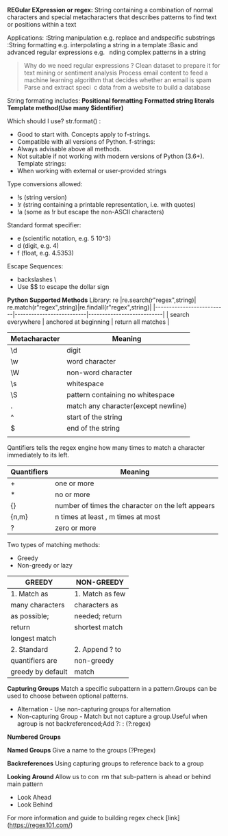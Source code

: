 **REGular EXpression or regex:**
String containing a combination of normal characters and special metacharacters that describes patterns to find text or positions within a text

Applications:
:String manipulation
e.g. replace and andspecific substrings
:String formatting
e.g. interpolating a string in a template
:Basic and advanced regular expressions
e.g.  nding complex patterns in a string

> Why do we need regular expressions ?
Clean dataset to prepare it for text mining or sentiment analysis
Process email content to feed a machine learning algorithm that decides whether an email is spam
Parse and extract speci c data from a website to build a database

String formating includes:
**Positional formatting**
**Formatted string literals**
**Template method(Use many $identifier)**

Which should I use?
str.format() :
* Good to start with. Concepts apply to f-strings.
* Compatible with all versions of Python.
f-strings:
* Always advisable above all methods.
* Not suitable if not working with modern versions of Python (3.6+).
Template strings:
* When working with external or user-provided strings

Type conversions allowed:
+ !s (string version)
+ !r (string containing a printable representation, i.e. with quotes)
+ !a (some as !r but escape the non-ASCII characters)

Standard format specifier:
* e (scientific notation, e.g. 5 10^3)
* d (digit, e.g. 4)
* f (float, e.g. 4.5353)

Escape Sequences:
* backslashes \
* Use $$ to escape the dollar sign

**Python Supported Methods**
Library: re
|re.search(r"regex",string)| re.match(r"regex",string)|re.findall(r"regex",string)|
|--------------------------|--------------------------|---------------------------|
| search everywhere | anchored at beginning | return all matches |

|Metacharacter|Meaning|
|----|---------------|
|\d | digit|
|\w | word character|
|\W | non-word character|
|\s | whitespace|
|\S | pattern containing no whitespace|
|. |match any character(except newline)|
|^ | start of the string|
|$ | end of the string|
|| | OR operator|

Qantifiers tells the regex engine how many times to match a character immediately to its left.

Quantifiers|Meaning|
|----|---------------|
|+ | one or more|
|* | no or more|
|{} | number of times the character on the left appears|
|{n,m} | n times at least , m times at most|
|? | zero or more|

Two types of matching methods:
* Greedy
* Non-greedy or lazy

|     GREEDY      |   NON-GREEDY   |
|-----------------|----------------|
|1. Match as      | 1. Match as few|
| many characters | characters as  |
| as possible;    | needed; return |
| return          | shortest match |
| longest match   |                |
|2. Standard      | 2. Append ? to |
|quantifiers are  | non-greedy     |
|greedy by default| match          |


**Capturing Groups**
Match a specific subpattern in a pattern.Groups can be used to choose between optional patterns.
* Alternation - Use non-capturing groups for alternation
* Non-capturing Group - Match but not capture a group.Useful when agroup is not backreferenced;Add ?: : (?:regex)

**Numbered Groups**

**Named Groups**
Give a name to the groups (?P<name>regex)
  
**Backreferences**
Using capturing groups to reference back to a group

**Looking Around**
Allow us to con rm that sub-pattern is ahead or behind main pattern
* Look Ahead
* Look Behind

For more information and guide to building regex check [link]
(https://regex101.com/)

